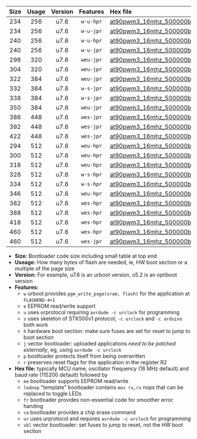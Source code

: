 |Size|Usage|Version|Features|Hex file|
|:-:|:-:|:-:|:-:|:--|
|234|256|u7.6|`w-u-hpr`|[at90pwm3_16mhz_500000bps_ur.hex](https://raw.githubusercontent.com/stefanrueger/urboot/main/at90pwm3_16mhz_500000bps_ur.hex)|
|234|256|u7.6|`w-u-jpr`|[at90pwm3_16mhz_500000bps_ur_vbl.hex](https://raw.githubusercontent.com/stefanrueger/urboot/main/at90pwm3_16mhz_500000bps_ur_vbl.hex)|
|240|256|u7.6|`w-u-hpr`|[at90pwm3_16mhz_500000bps_lednop_ur.hex](https://raw.githubusercontent.com/stefanrueger/urboot/main/at90pwm3_16mhz_500000bps_lednop_ur.hex)|
|240|256|u7.6|`w-u-jpr`|[at90pwm3_16mhz_500000bps_lednop_ur_vbl.hex](https://raw.githubusercontent.com/stefanrueger/urboot/main/at90pwm3_16mhz_500000bps_lednop_ur_vbl.hex)|
|298|320|u7.6|`weu-jpr`|[at90pwm3_16mhz_500000bps_ee_ur_vbl.hex](https://raw.githubusercontent.com/stefanrueger/urboot/main/at90pwm3_16mhz_500000bps_ee_ur_vbl.hex)|
|304|320|u7.6|`weu-jpr`|[at90pwm3_16mhz_500000bps_ee_lednop_ur_vbl.hex](https://raw.githubusercontent.com/stefanrueger/urboot/main/at90pwm3_16mhz_500000bps_ee_lednop_ur_vbl.hex)|
|322|384|u7.6|`weu-jpr`|[at90pwm3_16mhz_500000bps_ee_lednop_fr_ur_vbl.hex](https://raw.githubusercontent.com/stefanrueger/urboot/main/at90pwm3_16mhz_500000bps_ee_lednop_fr_ur_vbl.hex)|
|332|384|u7.6|`w-s-jpr`|[at90pwm3_16mhz_500000bps_vbl.hex](https://raw.githubusercontent.com/stefanrueger/urboot/main/at90pwm3_16mhz_500000bps_vbl.hex)|
|338|384|u7.6|`w-s-jpr`|[at90pwm3_16mhz_500000bps_lednop_vbl.hex](https://raw.githubusercontent.com/stefanrueger/urboot/main/at90pwm3_16mhz_500000bps_lednop_vbl.hex)|
|350|384|u7.6|`weu-jpr`|[at90pwm3_16mhz_500000bps_ee_lednop_fr_ce_ur_vbl.hex](https://raw.githubusercontent.com/stefanrueger/urboot/main/at90pwm3_16mhz_500000bps_ee_lednop_fr_ce_ur_vbl.hex)|
|386|448|u7.6|`wes-jpr`|[at90pwm3_16mhz_500000bps_ee_vbl.hex](https://raw.githubusercontent.com/stefanrueger/urboot/main/at90pwm3_16mhz_500000bps_ee_vbl.hex)|
|392|448|u7.6|`wes-jpr`|[at90pwm3_16mhz_500000bps_ee_lednop_vbl.hex](https://raw.githubusercontent.com/stefanrueger/urboot/main/at90pwm3_16mhz_500000bps_ee_lednop_vbl.hex)|
|422|448|u7.6|`wes-jpr`|[at90pwm3_16mhz_500000bps_ee_lednop_fr_vbl.hex](https://raw.githubusercontent.com/stefanrueger/urboot/main/at90pwm3_16mhz_500000bps_ee_lednop_fr_vbl.hex)|
|294|512|u7.6|`weu-hpr`|[at90pwm3_16mhz_500000bps_ee_ur.hex](https://raw.githubusercontent.com/stefanrueger/urboot/main/at90pwm3_16mhz_500000bps_ee_ur.hex)|
|300|512|u7.6|`weu-hpr`|[at90pwm3_16mhz_500000bps_ee_lednop_ur.hex](https://raw.githubusercontent.com/stefanrueger/urboot/main/at90pwm3_16mhz_500000bps_ee_lednop_ur.hex)|
|318|512|u7.6|`weu-hpr`|[at90pwm3_16mhz_500000bps_ee_lednop_fr_ur.hex](https://raw.githubusercontent.com/stefanrueger/urboot/main/at90pwm3_16mhz_500000bps_ee_lednop_fr_ur.hex)|
|328|512|u7.6|`w-s-hpr`|[at90pwm3_16mhz_500000bps.hex](https://raw.githubusercontent.com/stefanrueger/urboot/main/at90pwm3_16mhz_500000bps.hex)|
|334|512|u7.6|`w-s-hpr`|[at90pwm3_16mhz_500000bps_lednop.hex](https://raw.githubusercontent.com/stefanrueger/urboot/main/at90pwm3_16mhz_500000bps_lednop.hex)|
|346|512|u7.6|`weu-hpr`|[at90pwm3_16mhz_500000bps_ee_lednop_fr_ce_ur.hex](https://raw.githubusercontent.com/stefanrueger/urboot/main/at90pwm3_16mhz_500000bps_ee_lednop_fr_ce_ur.hex)|
|382|512|u7.6|`wes-hpr`|[at90pwm3_16mhz_500000bps_ee.hex](https://raw.githubusercontent.com/stefanrueger/urboot/main/at90pwm3_16mhz_500000bps_ee.hex)|
|388|512|u7.6|`wes-hpr`|[at90pwm3_16mhz_500000bps_ee_lednop.hex](https://raw.githubusercontent.com/stefanrueger/urboot/main/at90pwm3_16mhz_500000bps_ee_lednop.hex)|
|418|512|u7.6|`wes-hpr`|[at90pwm3_16mhz_500000bps_ee_lednop_fr.hex](https://raw.githubusercontent.com/stefanrueger/urboot/main/at90pwm3_16mhz_500000bps_ee_lednop_fr.hex)|
|460|512|u7.6|`wes-hpr`|[at90pwm3_16mhz_500000bps_ee_lednop_fr_ce.hex](https://raw.githubusercontent.com/stefanrueger/urboot/main/at90pwm3_16mhz_500000bps_ee_lednop_fr_ce.hex)|
|460|512|u7.6|`wes-jpr`|[at90pwm3_16mhz_500000bps_ee_lednop_fr_ce_vbl.hex](https://raw.githubusercontent.com/stefanrueger/urboot/main/at90pwm3_16mhz_500000bps_ee_lednop_fr_ce_vbl.hex)|

- **Size:** Bootloader code size including small table at top end
- **Useage:** How many bytes of flash are needed, ie, HW boot section or a multiple of the page size
- **Version:** For example, u7.6 is an urboot version, o5.2 is an optiboot version
- **Features:**
  + `w` urboot provides `pgm_write_page(sram, flash)` for the application at `FLASHEND-4+1`
  + `e` EEPROM read/write support
  + `u` uses urprotocol requiring `avrdude -c urclock` for programming
  + `s` uses skeleton of STK500v1 protocol; `-c urclock` and `-c arduino` both work
  + `h` hardware boot section: make sure fuses are set for reset to jump to boot section
  + `j` vector bootloader: uploaded applications *need to be patched externally*, eg, using `avrdude -c urclock`
  + `p` bootloader protects itself from being overwritten
  + `r` preserves reset flags for the application in the register R2
- **Hex file:** typically MCU name, oscillator frequency (16 MHz default) and baud rate (115200 default) followed by
  + `ee` bootloader supports EEPROM read/write
  + `lednop` "template" bootloader contains `mov rx,rx` nops that can be replaced to toggle LEDs
  + `fr` bootloader provides non-essential code for smoother error handing
  + `ce` bootloader provides a chip erase command
  + `ur` uses urprotocol and requires `avrdude -c urclock` for programming
  + `vbl` vector bootloader: set fuses to jump to reset, not the HW boot section
